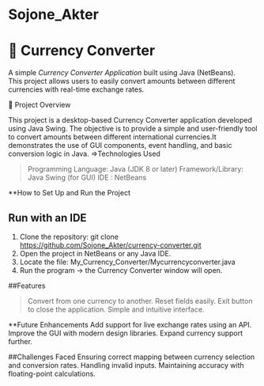 # Sojone_Akter

# 💱 Currency Converter

A simple *Currency Converter Application* built using Java (NetBeans).  
This project allows users to easily convert amounts between different currencies with real-time exchange rates.

📌 Project Overview

This project is a desktop-based Currency Converter application developed using Java Swing.
The objective is to provide a simple and user-friendly tool to convert amounts between different international currencies.It demonstrates the use of GUI components, event handling, and basic conversion logic in Java.
=>Technologies Used
>Programming Language: Java (JDK 8 or later)
>Framework/Library: Java Swing (for GUI)
>IDE : NetBeans

**How to Set Up and Run the Project

## Run with an IDE 
1. Clone the repository:
git clone  https://github.com/Sojone_Akter/currency-converter.git
2. Open the project in NetBeans or any Java IDE.
3. Locate the file:
My_Currency_Converter/Mycurrencyconverter.java
4. Run the program → the Currency Converter window will open.

##Features
>Convert from one currency to another.
>Reset fields easily.
>Exit button to close the application.
>Simple and intuitive interface.

**Future Enhancements
Add support for live exchange rates using an API.
Improve the GUI with modern design libraries.
Expand currency support further.

##Challenges Faced
Ensuring correct mapping between currency selection and conversion rates.
Handling invalid inputs.
Maintaining accuracy with floating-point calculations.








